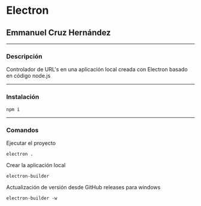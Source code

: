 # Electron
## Emmanuel Cruz Hernández

----

### Descripción

Controlador de URL's en una aplicación local creada con Electron basado en código node.js

----

### Instalación

    npm i

----

### Comandos

Ejecutar el proyecto

    electron .

Crear la aplicación local

    electron-builder

Actualización de versión desde GitHub releases para windows

    electron-builder -w